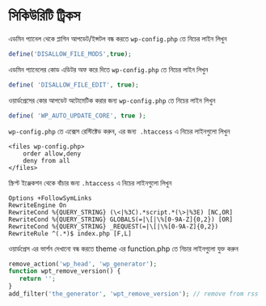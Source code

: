 # সিকিউরিটি ট্রিকস

এডমিন প্যানেল থেকে প্লাগিন আপডেট/ইন্সটল বন্ধ করতে `wp-config.php` তে নিচের লাইন লিখুন
```php
define('DISALLOW_FILE_MODS',true);
```

এডমিন প্যানেলের কোড এডিটর অফ করে দিতে `wp-config.php` তে নিচের লাইন লিখুন
```php
define( 'DISALLOW_FILE_EDIT', true);
```

ওয়ার্ডপ্রেসের কোর আপডেট অটোমেটিক করার জন্য `wp-config.php` তে নিচের লাইন লিখুন
```php
define( 'WP_AUTO_UPDATE_CORE', true );
```

`wp-config.php` তে এক্সেস রেস্টিক্টেড করুন, এর জন্য` .htaccess` এ নিচের লাইনগুলো লিখুন
```
<files wp-config.php>
    order allow,deny
    deny from all
</files>
```

স্ক্রিপ্ট ইঞ্জেকশন থেকে বাঁচার জন্য `.htaccess` এ নিচের লাইনগুলো লিখুন
```
Options +FollowSymLinks
RewriteEngine On
RewriteCond %{QUERY_STRING} (\<|%3C).*script.*(\>|%3E) [NC,OR]
RewriteCond %{QUERY_STRING} GLOBALS(=|\[|\%[0-9A-Z]{0,2}) [OR]
RewriteCond %{QUERY_STRING} _REQUEST(=|\[|\%[0-9A-Z]{0,2})
RewriteRule ^(.*)$ index.php [F,L]
```

ওয়ার্ডপ্রেস এর ভার্শন দেখানো বন্ধ করতে theme এর function.php তে নিচার লাইনগুলো যুক্ত করুন
```php
remove_action('wp_head', 'wp_generator');
function wpt_remove_version() {
   return '';
}
add_filter('the_generator', 'wpt_remove_version'); // remove from rss
```

